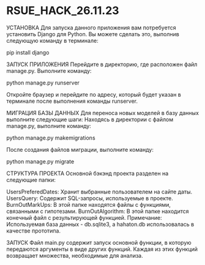 # RSUE_HACK_26.11.23
УСТАНОВКА
Для запуска данного приложения вам потребуется установить Django для Python. Вы можете сделать это, выполнив следующую команду в терминале:

pip install django

ЗАПУСК ПРИЛОЖЕНИЯ
Перейдите в директорию, где расположен файл manage.py.
Выполните команду:

python manage.py runserver

Откройте браузер и перейдите по адресу, который будет указан в терминале после выполнения команды runserver.

МИГРАЦИЯ БАЗЫ ДАННЫХ
Для переноса новых моделей в базу данных выполните следующие шаги:
Находясь в директории с файлом manage.py, выполните команду:

python manage.py makemigrations

После создания файлов миграции, выполните команду:

python manage.py migrate

СТРУКТУРА ПРОЕКТА
Основной бэкэнд проекта разделен на следующие папки:

UsersPreferedDates: Хранит выбранные пользователем на сайте даты.
UsersQuery: Содержит SQL-запросы, используемые в проекте.
BurnOutMarkUps: В этой папке находятся файлы с функциями, связанными с гипотезами.
BurnOutAlgorithm: В этой папке находится конечный файл с результирующей функцией.
Примечание: Используемая база данных - db.sqlite3, а hahaton.db использовалась в качестве прототипа.

ЗАПУСК
Файл main.py содержит запуск основной функции, в которую передаются аргументы в виде других функций. Каждая из этих функций возвращает множества, необходимые для анализа.

